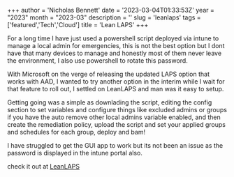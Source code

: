 +++
author = 'Nicholas Bennett'
date = '2023-03-04T01:33:53Z'
year = "2023"
month = "2023-03"
description = ''
slug = 'leanlaps'
tags = ['featured','Tech','Cloud']
title = 'Lean LAPS'
+++

For a long time I have just used a powershell script deployed via intune to manage a local admin for emergencies, this is not the best option but I dont have that many devices to manage and honestly most of them never leave the environment, I also use powershell to rotate this password. 

With Microsoft on the verge of releasing the updated LAPS option that works with AAD, I wanted to try another option in the interim while I wait for that feature to roll out, I settled on LeanLAPS and man was it easy to setup.

Getting going was a simple as downlading the script, editing the config section to set variables and configure things like excluded admins or groups if you have the auto remove other local admins variable enabled, and then create the remediation policy, upload the script and set your applied groups and schedules for each group, deploy and bam!

I have struggled to get the GUI app to work but its not been an issue as the password is displayed in the intune portal also. 

check it out at [LeanLAPS](https://www.lieben.nu/liebensraum/2021/06/lightweight-laps-solution-for-intune-mde/)